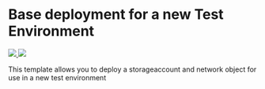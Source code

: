 # Base deployment for a new Test Environment

<a href="https://portal.azure.com/#create/Microsoft.Template/uri/https://github.com/willemsen-it/WoonFriesland/blob/master/deploy-testenv.json" target="_blank">
    <img src="http://azuredeploy.net/deploybutton.png"/>
</a>
<a href="https://github.com/willemsen-it/WoonFriesland/blob/master/deploy-testenv.json" target="_blank">
    <img src="http://armviz.io/visualizebutton.png"/>
</a>

This template allows you to deploy a storageaccount and network object for use in a new test environment